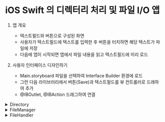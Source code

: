  # iOS Swift 의 디렉터리 처리 및 파일 I/O 앱
 
 1. 앱 개요
	- 텍스트필드와 버튼으로 구성된 화면
	- 사용자가 텍스트필드에 텍스트를 입력한 후 버튼을 터치하면 해당 택스트가 파일에 저장
	- 다음에 앱이 시작되면 앱에서 파일 내용을 읽고 텍스트필드에 미리 로드
 
 2. 사용자 인터페이스 디자인하기
	- Main.storyboard 파일을 선택하여 Interface Builder 환경에 로드
	- 그런 다음 라이브러리에서 버튼(Save)과 텍스트필드를 뷰 컨트롤러로 드래하여 추가
	- @IBOutlet, @IBAction 드래그하여 연결
	
<details>
<summary>Directory</summary>

<!-- summary 아래 한칸 공백 두어야함 -->
  ## 임시 파일을 저장하기 위한 tmp 디렉토리

```swift
 // 임시 파일을 저장하기 위한 tmp 디렉터리
 let tmpDir = NSTemporaryDirectory()
```

## 현재 작업 디렉토리 이동(변경)

```swift
 let filemgr = FileManager.default
 let dirPaths = filemgr.urls(for: .documentDirectory, in: .userDomainMask)
 let docsDir = dirPaths[0].path
 if filemgr.changeCurrentDirectoryPath(docsDir) {
  // Success
 } else {
  // Failure :실패 결과는 일반적으로 지정된 디렉터리가 존재하지 않거나 앱에 적절한 액세스 권한이 없을 때
 }
```

## 새 디렉토리 생성

```swift
 //  withIntermediateDirectories 인수를 true로 설정하면 하위 디렉터리가 자동으로 생성
 let filemgr = FileManager.default
 let dirPaths = filemgr.urls(for: .documentDirectory, in: .userDomainMask)
 let docsURL = dirPaths[0]
 let newDir = docsURL.appendingPathComponent("data").path
 do {
	 try filemgr.createDirectory(atPath: newDir,
								 withIntermediateDirectories: true, attributes: nil)
 } catch let error as NSError {
	 print("Error: \(error.localizedDescription)")
 }
```

## 디렉토리 삭제

```swift
 //  RemoveItem(atPath:) 메서드는 제거할 디렉터리의 경로를 인수로 전달하여 파일 시스템에서 기존 디렉터리를 제거
 do {
	 try filemgr.removeItem(atPath: newDir)
 } catch let error {
	 print("Error: \(error.localizedDescription)")
 }

```

## 디렉토리의 내용 나열

```swift
 // contentOfDirectory(atPath:) 메소드는 디렉터리 경로 이름을 인수로 사용하고
 // 해당 디렉터리의 파일 및 하위 디렉터리 이름이 포함된 배열 개체를 반환
 do {
	 let filelist = try filemgr.contentsOfDirectory(atPath: "/")
	 for filename in filelist {
		 print(filename)
	 }
 } catch let error {
	 print("Error: \(error.localizedDescription)")
 }
```

## 파일이나 디렉토리의 속성 얻기

```swift
 // attributeOfItem(atPath:) 메소드를 사용하여 파일이나 디렉토리의 속성을 얻을 수 있음
 // 결과는 NSDictionary 사전 개체 형식으로 반환
 let filemgr = FileManager.default
 do {
	 let attribs: NSDictionary = try filemgr.attributesOfItem(atPath: "/Applications") as NSDictionary
	 let type = attribs["NSFileType"] as! String
	 print("File type \(type)")
 } catch let error {
	 print("Error: \(error.localizedDescription)")
 }
```

## 반환 사전의 키

```swift
 NSFileType
 NSFileTypeDirectory
 NSFileTypeRegular
 NSFileTypeSymbolicLink
 NSFileTypeSocket
 NSFileTypeCharacterSpecial
 NSFileTypeBlockSpecial
 NSFileTypeUnknown
 NSFileSize
 NSFileModificationDate
 NSFileReferenceCount
 NSFileDeviceIdentifier
 NSFileOwnerAccountName
 NSFileGroupOwnerAccountName
 NSFilePosixPermissions
 NSFileSystemNumber
 NSFileSystemFileNumber
 NSFileExtensionHidden
 NSFileHFSCreatorCode
 NSFileHFSTypeCode
 NSFileImmutable
 NSFileAppendOnly
 NSFileCreationDate
 NSFileOwnerAccountID
 NSFileGroupOwnerAccountID
```
</details>

<details>
<summary>FileManager</summary>

<!-- summary 아래 한칸 공백 두어야함 -->
  
</details>

<details>
<summary>FileHandler</summary>

<!-- summary 아래 한칸 공백 두어야함 -->
  
</details>

## 

```swift

```

## 

```swift

```

## 

```swift

```

## 

```swift

```

## 

```swift

```

## 

```swift

```
